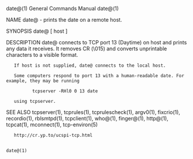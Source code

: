 date@(1)                                                      General Commands Manual                                                     date@(1)

NAME
       date@ - prints the date on a remote host.

SYNOPSIS
       date@ [ host ]

DESCRIPTION
       date@  connects  to TCP port 13 (Daytime) on host and prints any data it receives. It removes CR (\015) and converts unprintable characters
       to a visible format.

       If host is not supplied, date@ connects to the local host.

       Some computers respond to port 13 with a human-readable date. For example, they may be running

              tcpserver -RHl0 0 13 date

       using tcpserver.

SEE ALSO
       tcpserver(1), tcprules(1), tcprulescheck(1), argv0(1), fixcrio(1), recordio(1), rblsmtpd(1), tcpclient(1), who@(1),  finger@(1),  http@(1),
       tcpcat(1), mconnect(1), tcp-environ(5)

       http://cr.yp.to/ucspi-tcp.html

                                                                                                                                          date@(1)
